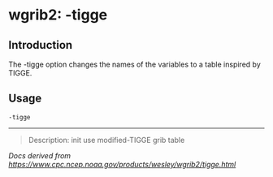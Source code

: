 # wgrib2: -tigge

## Introduction

The -tigge option changes the names of the
variables to a table inspired by TIGGE.

## Usage

```
-tigge
```

---

> Description: init use modified-TIGGE grib table

_Docs derived from <https://www.cpc.ncep.noaa.gov/products/wesley/wgrib2/tigge.html>_
